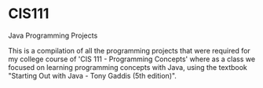 # CIS111
Java Programming Projects 

This is a compilation of all the programming projects that were required for my college course of 'CIS 111 - Programming Concepts' where as a class we focused on learning programming concepts with Java, using the textbook "Starting Out with Java - Tony Gaddis (5th edition)".

